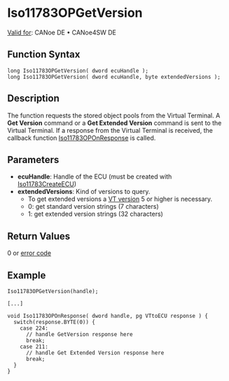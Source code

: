 # Iso11783OPGetVersion

[Valid for](../../../../Shared/FeatureAvailability.md): CANoe DE • CANoe4SW DE

## Function Syntax

```plaintext
long Iso11783OPGetVersion( dword ecuHandle );
long Iso11783OPGetVersion( dword ecuHandle, byte extendedVersions );
```

## Description

The function requests the stored object pools from the Virtual Terminal. A **Get Version** command or a **Get Extended Version** command is sent to the Virtual Terminal. If a response from the Virtual Terminal is received, the callback function [Iso11783OPOnResponse](CAPLfunctionIso11783OPOnResponse.md) is called.

## Parameters

- **ecuHandle**: Handle of the ECU (must be created with [Iso11783CreateECU](CAPLfunctionIso11783CreateECU.md))
- **extendedVersions**: Kind of versions to query.
  - To get extended versions a [VT version](CAPLfunctionIso11783OPSetProperty.md) 5 or higher is necessary.
  - 0: get standard version strings (7 characters)
  - 1: get extended version strings (32 characters)

## Return Values

0 or [error code](../CAPLfunctionsISONLErrorCodes.md)

## Example

```plaintext
Iso11783OPGetVersion(handle);

[...]

void Iso11783OPOnResponse( dword handle, pg VTtoECU response ) {
  switch(response.BYTE(0)) {
    case 224:
      // handle GetVersion response here
      break;
    case 211:
      // handle Get Extended Version response here
      break;
  }
}
```
